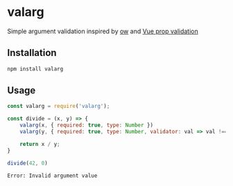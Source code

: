 # valarg

Simple argument validation inspired by [ow](https://github.com/sindresorhus/ow) and [Vue prop validation](https://vuejs.org/v2/guide/components-props.html#Prop-Validation)

## Installation

```bash
npm install valarg
```

## Usage

```javascript
const valarg = require('valarg');

const divide = (x, y) => {
    valarg(x, { required: true, type: Number })
    valarg(y, { required: true, type: Number, validator: val => val !== 0 })

    return x / y;
}

divide(42, 0)
```

```
Error: Invalid argument value
```
